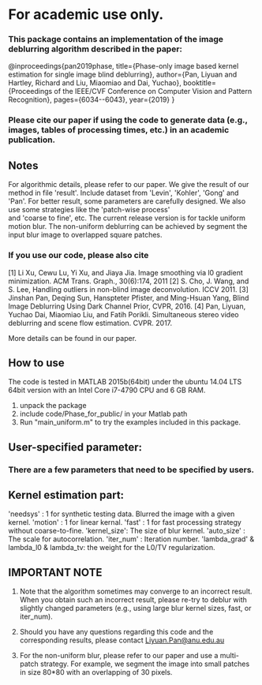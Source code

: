 # For academic use only.
### This package contains an implementation of the image deblurring algorithm described in the paper: 

@inproceedings{pan2019phase,
  title={Phase-only image based kernel estimation for single image blind deblurring},
  author={Pan, Liyuan and Hartley, Richard and Liu, Miaomiao and Dai, Yuchao},
  booktitle={Proceedings of the IEEE/CVF Conference on Computer Vision and Pattern Recognition},
  pages={6034--6043},
  year={2019}
}

### Please cite our paper if using the code to generate data (e.g., images, tables of processing times, etc.) in an academic publication.

Notes 
----------------
For algorithmic details, please refer to our paper.
We give the result of our method in file 'result'. Include dataset from 'Levin', 'Kohler', 'Gong' and 'Pan'.
For better result, some parameters are carefully designed. We also use some strategies like the 'patch-wise process'  
and 'coarse to fine', etc. 
The current release version is for tackle uniform motion blur. The non-uniform deblurring can be achieved by segment the input blur image to overlapped square patches. 

### If you use our code, please also cite 
  [1] Li Xu, Cewu Lu, Yi Xu, and Jiaya Jia. Image smoothing via l0 
      gradient minimization. ACM Trans. Graph., 30(6):174, 2011
  [2] S. Cho, J. Wang, and S. Lee, Handling outliers in non-blind image 
      deconvolution. ICCV 2011.
  [3] Jinshan Pan, Deqing Sun, Hanspteter Pfister, and Ming-Hsuan Yang,
      Blind Image Deblurring Using Dark Channel Prior, CVPR, 2016.
  [4] Pan, Liyuan,  Yuchao Dai, Miaomiao Liu, and Fatih Porikli. 
      Simultaneous stereo video deblurring and scene flow estimation. 
      CVPR. 2017.
      
More details can be found in our paper.  

How to use
----------------
The code is tested in MATLAB 2015b(64bit) under the ubuntu 14.04 LTS 64bit version with an Intel Core i7-4790 CPU and 6 GB RAM.

1. unpack the package
2. include code/Phase_for_public/ in your Matlab path
3. Run "main_uniform.m" to try the examples included in this package.

User-specified parameter:
----------------
### There are a few parameters that need to be specified by users.
 
Kernel estimation part:
---------------
'needsys'    :   1 for synthetic testing data. Blurred the image with a given kernel.
'motion'     :   1 for linear kernal.
'fast'       :   1 for fast processing strategy without coarse-to-fine.
'kernel_size':   The size of blur kernel.
'auto_size'  :   The scale for autocorrelation.
'iter_num'   :   Iteration number.
'lambda_grad' & lambda_l0 & lambda_tv: the weight for the L0/TV regularization.   

IMPORTANT NOTE 
----------------
1. Note that the algorithm sometimes may converge to an incorrect result. When you obtain such an incorrect result, please re-try to deblur with slightly changed parameters (e.g., using large blur kernel sizes, fast, or iter_num).  

2. Should you have any questions regarding this code and the corresponding results, please contact Liyuan.Pan@anu.edu.au

3. For the non-uniform blur, please refer to our paper and use a multi-patch strategy.
For example, we segment the image into small patches in size 80*80 with an overlapping of 30 pixels.
